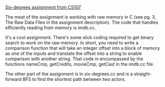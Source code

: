 [Six-degrees assignment from CS107](http://see.stanford.edu/materials/icsppcs107/09-Assignment-2-Six-Degrees.pdf)

The meat of the assignment is working with raw memory in C (see pg. 3, The Raw Data Files in the assignment description). The code that handles efficiently reading from memory is imdb.cc. 

It's a cool assignment. There's some slick coding required to get binary search to work on the raw memory. In short, you need to write a comparison function that will take an integer offset into a block of memory as one of the inputs and translate the offset into a string to enable comparison with another string. That code in encompassed by the functions nameCmp, getCredits, movieCmp, getCast in the imdb.cc file. 

The other part of the assignment is in six-degrees.cc and is a straight-forward BFS to find the shortest path between two actors.  





